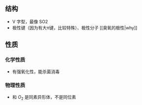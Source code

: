 ## 结构
- V 字型，最像 SO2
- 极性键（因为有大π键，比较特殊）、极性分子 [[臭氧的极性|why]]
## 性质
### 化学性质
- 有强氧化性，能杀菌消毒
### 物理性质
- 和 $O_2$ 是同素异形体，不是同位素